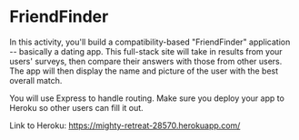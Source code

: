 # FriendFinder

In this activity, you'll build a compatibility-based "FriendFinder" application -- basically a dating app. This full-stack site will take in results from your users' surveys, then compare their answers with those from other users. The app will then display the name and picture of the user with the best overall match. 

You will use Express to handle routing. Make sure you deploy your app to Heroku so other users can fill it out.

Link to Heroku: https://mighty-retreat-28570.herokuapp.com/
